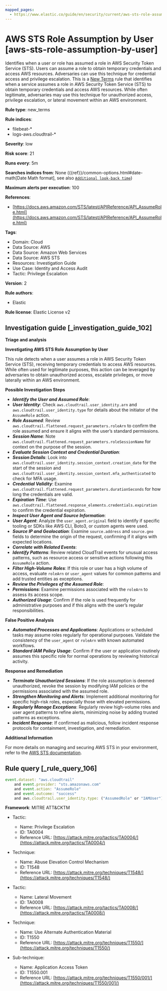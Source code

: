 ```yaml
---
mapped_pages:
  - https://www.elastic.co/guide/en/security/current/aws-sts-role-assumption-by-user.html
---
```


# AWS STS Role Assumption by User [aws-sts-role-assumption-by-user]

Identifies when a user or role has assumed a role in AWS Security Token Service (STS). Users can assume a role to obtain temporary credentials and access AWS resources. Adversaries can use this technique for credential access and privilege escalation. This is a [New Terms](docs-content://solutions/security/detect-and-alert/create-detection-rule.md#create-new-terms-rule) rule that identifies when a service assumes a role in AWS Security Token Service (STS) to obtain temporary credentials and access AWS resources. While often legitimate, adversaries may use this technique for unauthorized access, privilege escalation, or lateral movement within an AWS environment.

**Rule type**: new_terms

**Rule indices**:

* filebeat-*
* logs-aws.cloudtrail-*

**Severity**: low

**Risk score**: 21

**Runs every**: 5m

**Searches indices from**: None ({{ref}}/common-options.html#date-math[Date Math format], see also [`Additional look-back time`](docs-content://solutions/security/detect-and-alert/create-detection-rule.md#rule-schedule))

**Maximum alerts per execution**: 100

**References**:

* [https://docs.aws.amazon.com/STS/latest/APIReference/API_AssumeRole.html](https://docs.aws.amazon.com/STS/latest/APIReference/API_AssumeRole.html)

**Tags**:

* Domain: Cloud
* Data Source: AWS
* Data Source: Amazon Web Services
* Data Source: AWS STS
* Resources: Investigation Guide
* Use Case: Identity and Access Audit
* Tactic: Privilege Escalation

**Version**: 2

**Rule authors**:

* Elastic

**Rule license**: Elastic License v2

## Investigation guide [_investigation_guide_102]

**Triage and analysis**

**Investigating AWS STS Role Assumption by User**

This rule detects when a user assumes a role in AWS Security Token Service (STS), receiving temporary credentials to access AWS resources. While often used for legitimate purposes, this action can be leveraged by adversaries to obtain unauthorized access, escalate privileges, or move laterally within an AWS environment.

**Possible Investigation Steps**

* ***Identify the User and Assumed Role***:
* ***User Identity***: Check `aws.cloudtrail.user_identity.arn` and `aws.cloudtrail.user_identity.type` for details about the initiator of the `AssumeRole` action.
* ***Role Assumed***: Review `aws.cloudtrail.flattened.request_parameters.roleArn` to confirm the role assumed and ensure it aligns with the user’s standard permissions.
* ***Session Name***: Note `aws.cloudtrail.flattened.request_parameters.roleSessionName` for context on the purpose of the session.
* ***Evaluate Session Context and Credential Duration***:
* ***Session Details***: Look into `aws.cloudtrail.user_identity.session_context.creation_date` for the start of the session and `aws.cloudtrail.user_identity.session_context.mfa_authenticated` to check for MFA usage.
* ***Credential Validity***: Examine `aws.cloudtrail.flattened.request_parameters.durationSeconds` for how long the credentials are valid.
* ***Expiration Time***: Use `aws.cloudtrail.flattened.response_elements.credentials.expiration` to confirm the credential expiration.
* ***Inspect User Agent and Source Information***:
* ***User Agent***: Analyze the `user_agent.original` field to identify if specific tooling or SDKs like AWS CLI, Boto3, or custom agents were used.
* ***Source IP and Geolocation***: Examine `source.address` and `source.geo` fields to determine the origin of the request, confirming if it aligns with expected locations.
* ***Correlate with Related Events***:
* ***Identify Patterns***: Review related CloudTrail events for unusual access patterns, such as resource access or sensitive actions following this `AssumeRole` action.
* ***Filter High-Volume Roles***: If this role or user has a high volume of access, evaluate `roleArn` or `user_agent` values for common patterns and add trusted entities as exceptions.
* ***Review the Privileges of the Assumed Role***:
* ***Permissions***: Examine permissions associated with the `roleArn` to assess its access scope.
* ***Authorized Usage***: Confirm if the role is used frequently for administrative purposes and if this aligns with the user’s regular responsibilities.

**False Positive Analysis**

* ***Automated Processes and Applications***: Applications or scheduled tasks may assume roles regularly for operational purposes. Validate the consistency of the `user_agent` or `roleArn` with known automated workflows.
* ***Standard IAM Policy Usage***: Confirm if the user or application routinely assumes this specific role for normal operations by reviewing historical activity.

**Response and Remediation**

* ***Terminate Unauthorized Sessions***: If the role assumption is deemed unauthorized, revoke the session by modifying IAM policies or the permissions associated with the assumed role.
* ***Strengthen Monitoring and Alerts***: Implement additional monitoring for specific high-risk roles, especially those with elevated permissions.
* ***Regularly Manage Exceptions***: Regularly review high-volume roles and user agent patterns to refine alerts, minimizing noise by adding trusted patterns as exceptions.
* ***Incident Response***: If confirmed as malicious, follow incident response protocols for containment, investigation, and remediation.

**Additional Information**

For more details on managing and securing AWS STS in your environment, refer to the [AWS STS documentation](https://docs.aws.amazon.com/STS/latest/APIReference/API_AssumeRole.html).


## Rule query [_rule_query_106]

```js
event.dataset: "aws.cloudtrail"
    and event.provider: "sts.amazonaws.com"
    and event.action: "AssumeRole"
    and event.outcome: "success"
    and aws.cloudtrail.user_identity.type: ("AssumedRole" or "IAMUser")
```

**Framework**: MITRE ATT&CKTM

* Tactic:

    * Name: Privilege Escalation
    * ID: TA0004
    * Reference URL: [https://attack.mitre.org/tactics/TA0004/](https://attack.mitre.org/tactics/TA0004/)

* Technique:

    * Name: Abuse Elevation Control Mechanism
    * ID: T1548
    * Reference URL: [https://attack.mitre.org/techniques/T1548/](https://attack.mitre.org/techniques/T1548/)

* Tactic:

    * Name: Lateral Movement
    * ID: TA0008
    * Reference URL: [https://attack.mitre.org/tactics/TA0008/](https://attack.mitre.org/tactics/TA0008/)

* Technique:

    * Name: Use Alternate Authentication Material
    * ID: T1550
    * Reference URL: [https://attack.mitre.org/techniques/T1550/](https://attack.mitre.org/techniques/T1550/)

* Sub-technique:

    * Name: Application Access Token
    * ID: T1550.001
    * Reference URL: [https://attack.mitre.org/techniques/T1550/001/](https://attack.mitre.org/techniques/T1550/001/)



